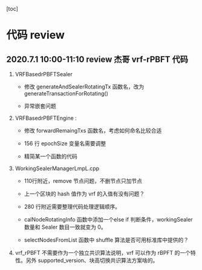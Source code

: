 [toc]

# 代码 review

## 2020.7.1 10:00-11:10 review 杰哥 vrf-rPBFT 代码

1. VRFBasedrPBFTSealer

   - 修改 generateAndSealerRotatingTx 函数名，改为generateTransactionForRotating()

   - 异常嵌套问题

2. VRFBasedrPBFTEngine :

   - 修改 forwardRemaingTxs 函数名，考虑如何命名比较合适

   - 156 行 epochSize 变量名需要调整

   - 精简某一个函数的代码

3. WorkingSealerManagerLmpL.cpp

   - 110行附近，remove 节点问题，不删节点只加节点

   - 上一个区块的 hash 值作为 vrf 的入值有没有问题？

   - 280 行附近需要整理代码处理逻辑顺序。

   - calNodeRotatingInfo 函数中添加一个else if 判断条件，workingSealer 数量和 Sealer 数目一致就变为 0。

   - selectNodesFromList 函数中 shuffle 算法是否可用标准库中提供的？

4. vrf_rPBFT 不需要作为一个独立共识算法说明，vrf 可以作为 rBPFT 的一个特性。另外 supported_version、块高切换共识算法方案啥的。